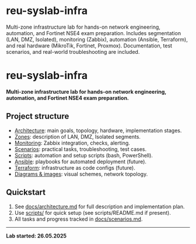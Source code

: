 # reu-syslab-infra
Multi-zone infrastructure lab for hands-on network engineering, automation, and Fortinet NSE4 exam preparation. Includes segmentation (LAN, DMZ, Isolated), monitoring (Zabbix), automation (Ansible, Terraform), and real hardware (MikroTik, Fortinet, Proxmox). Documentation, test scenarios, and real-world troubleshooting are included.


# reu-syslab-infra

**Multi-zone infrastructure lab for hands-on network engineering, automation, and Fortinet NSE4 exam preparation.**

## Project structure

- [Architecture](docs/architecture.md): main goals, topology, hardware, implementation stages.
- [Zones](docs/zones.md): description of LAN, DMZ, Isolated segments.
- [Monitoring](docs/monitoring.md): Zabbix integration, checks, alerting.
- [Scenarios](docs/scenarios.md): practical tasks, troubleshooting, test cases.
- [Scripts](scripts/): automation and setup scripts (bash, PowerShell).
- [Ansible](ansible/): playbooks for automated deployment (future).
- [Terraform](terraform/): infrastructure as code configs (future).
- [Diagrams & images](img/): visual schemes, network topology.

## Quickstart

1. See [docs/architecture.md](docs/architecture.md) for full description and implementation plan.
2. Use [scripts/](scripts/) for quick setup (see scripts/README.md if present).
3. All tasks and progress tracked in [docs/scenarios.md](docs/scenarios.md).

---

**Lab started: 26.05.2025**
